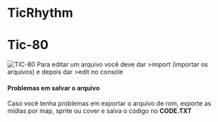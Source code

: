 # TicRhythm
<h1>Tic-80</h1>
<img src="https://store-images.s-microsoft.com/image/apps.23994.13510798887696795.c7897cd9-63cb-4a54-beb4-55ca017fb300.d2f7d9a4-11d7-435d-ac5a-3a72e4c11f34?mode=scale&q=90&h=270&w=270&background=%23deeed6" alt="TIC-80">
Para editar um arquivo você deve dar >import (importar os arquivos) e depois dar >edit no console
<h4>Problemas em salvar o arquivo</h4>
Caso você tenha problemas em exportar o arquivo de rom, exporte as mídias por map, sprite ou cover e salva o código no <b>CODE.TXT</b>

